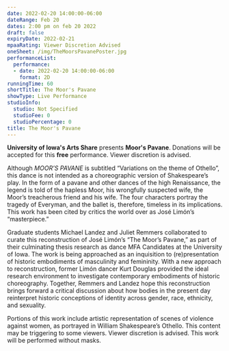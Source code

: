 ```yaml
---
date: 2022-02-20 14:00:00-06:00
dateRange: Feb 20
dates: 2:00 pm on feb 20 2022
draft: false
expiryDate: 2022-02-21
mpaaRating: Viewer Discretion Advised
oneSheet: /img/TheMoorsPavanePoster.jpg
performanceList:
  performance:
  - date: 2022-02-20 14:00:00-06:00
    format: 2D
runningTime: 60
shortTitle: The Moor's Pavane
showType: Live Performance
studioInfo:
  studio: Not Specified
  studioFee: 0
  studioPercentage: 0
title: The Moor's Pavane
---
```


**University of Iowa's Arts Share** presents **Moor's Pavane**. Donations will be accepted for this **free** performance. Viewer discretion is advised.

Although _MOOR’S PAVANE_ is subtitled “Variations on the theme of Othello”, this dance is not intended as a choreographic version of Shakespeare’s play. In the form of a pavane and other dances of the high Renaissance, the legend is told of the hapless Moor, his wrongfully suspected wife, the Moor’s treacherous friend and his wife. The four characters portray the tragedy of Everyman, and the ballet is, therefore, timeless in its implications. This work has been cited by critics the world over as José Limón’s “masterpiece.”

Graduate students Michael Landez and Juliet Remmers collaborated to curate this reconstruction of José Limón’s “The Moor’s Pavane,” as part of their culminating thesis research as dance MFA Candidates at the University of Iowa. The work is being approached as an inquisition to (re)presentation of historic embodiments of masculinity and femininity. With a new approach to reconstruction, former Limón dancer Kurt Douglas provided the ideal research environment to investigate contemporary embodiments of historic choreography. Together, Remmers and Landez hope this reconstruction brings forward a critical discussion about how bodies in the present day reinterpret historic conceptions of identity across gender, race, ethnicity, and sexuality.

Portions of this work include artistic representation of scenes of violence against women, as portrayed in William Shakespeare’s Othello. This content may be triggering to some viewers. Viewer discretion is advised. This work will be performed without masks.
